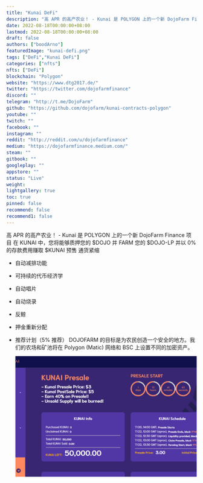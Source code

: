 ```yaml
---
title: "Kunai DeFi"
description: "高 APR 的高产农业！ - Kunai 是 POLYGON 上的一个新 DojoFarm Finance 项目"
date: 2022-08-18T00:00:00+08:00
lastmod: 2022-08-18T00:00:00+08:00
draft: false
authors: ["boodArno"]
featuredImage: "kunai-defi.png"
tags: ["DeFi","Kunai DeFi"]
categories: ["nfts"]
nfts: ["DeFi"]
blockchain: "Polygon"
website: "https://www.dtg2017.de/"
twitter: "https://twitter.com/dojofarmfinance"
discord: ""
telegram: "http://t.me/DojoFarm"
github: "https://github.com/dojofarm/kunai-contracts-polygon"
youtube: ""
twitch: ""
facebook: ""
instagram: ""
reddit: "http://reddit.com/u/dojofarmfinance"
medium: "https://dojofarmfinance.medium.com/"
steam: ""
gitbook: ""
googleplay: ""
appstore: ""
status: "Live"
weight: 
lightgallery: true
toc: true
pinned: false
recommend: false
recommend1: false
---
```

高 APR 的高产农业！ - Kunai 是 POLYGON 上的一个新 DojoFarm Finance 项目
在 KUNAI 中，您将能够质押您的 $DOJO 并 FARM 您的 $DOJO-LP 并以 0% 的存款费用赚取 $KUNAI
预售
通货紧缩

* 自动减排功能
* 可持续的代币经济学
* 自动唱片
* 自动烧录
* 反鲸
* 押金重新分配
* 推荐计划（5% 推荐）
  DOJOFARM 的目标是为农民创造一个安全的地方。我们的农场和矿池将在 Polygon (Matic) 网络和 BSC 上设置不同的加密资产。

  ![kunai-dapp-defi-matic-image1_655ace0ab5adaef96b25cd4c5bc16d44](kunai-dapp-defi-matic-image1_655ace0ab5adaef96b25cd4c5bc16d44.png)